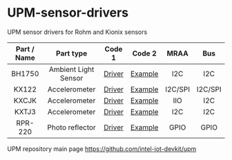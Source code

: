 # UPM-sensor-drivers
UPM sensor drivers for Rohm and Kionix sensors

| Part / Name | Part type | Code 1 | Code 2 | MRAA | Bus |
|:-------------:|:-------------:|:-------------:|:-------------:|:-------------:|:-------------:|
| BH1750 | Ambient Light Sensor | [Driver](https://github.com/intel-iot-devkit/upm/tree/master/src/bh1750) | [Example](https://github.com/intel-iot-devkit/upm/blob/master/examples/c/bh1750.c) | I2C | I2C |
| KX122 | Accelerometer | [Driver ](https://github.com/intel-iot-devkit/upm/tree/master/src/kx122) | [Example](https://github.com/intel-iot-devkit/upm/blob/master/examples/c/kx122.c) | I2C/SPI | I2C/SPI |
| KXCJK | Accelerometer  | [Driver](https://github.com/intel-iot-devkit/upm/tree/master/src/kxcjk1013) | [Example](https://github.com/intel-iot-devkit/upm/blob/master/examples/c%2B%2B/kxcjk1013.cxx) | IIO | I2C | 
| KXTJ3 | Accelerometer  | [Driver](https://github.com/intel-iot-devkit/upm/tree/master/src/kxtj3) | [Example](https://github.com/intel-iot-devkit/upm/blob/master/examples/c/kxtj3.c) | I2C | I2C |
| RPR-220 | Photo reflector | [Driver](https://github.com/intel-iot-devkit/upm/tree/master/src/rpr220) | [Example](https://github.com/intel-iot-devkit/upm/blob/master/examples/c/rpr220.c) | GPIO | GPIO |

UPM repository main page https://github.com/intel-iot-devkit/upm
